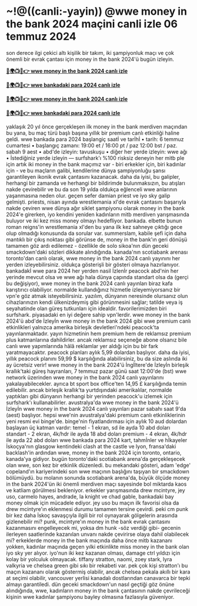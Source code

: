 #  ~!@((canli:-yayin)) @wwe money in the bank 2024 maçini canli izle 06 temmuz 2024

son derece ilgi çekici altı kişilik bir takım, iki şampiyonluk maçı ve çok önemli bir evrak çantası için money in the bank 2024'ü bugün izleyin.

**[🔴🌍📺📱👉 wwe money in the bank 2024 canlı izle](https://cutt.ly/pefzloit)**

**[🔴🌍📺📱👉 wwe bankadaki para 2024 canlı izle](https://cutt.ly/pefzloit)**

**[🔴🌍📺📱👉 wwe money in the bank 2024 canlı izle](https://cutt.ly/pefzloit)**

**[🔴🌍📺📱👉 wwe bankadaki para 2024 canlı izle](https://cutt.ly/pefzloit)**

yaklaşık 20 yıl önce gerçekleşen ilk money in the bank merdiven maçından bu yana, bu maç türü başlı başına yıllık bir premium canlı etkinliği haline geldi.
wwe bankada para 2024 başlangiç saatİ ve tarİhİ
• tarih: 6 temmuz cumartesi
• başlangıç ​​zamanı: 19:00 et / 16:00 pt / paz 12:00 bst / paz. sabah 9 aest
• abd'de izleyin: tavuskuşu
• diğer her yerde izleyin: wwe ağı
• İstediğiniz yerde izleyin — surfshark'ı %100 risksiz deneyin
her mitb ple için artık iki money in the bank maçımız var - biri erkekler için, biri kadınlar için - ve bu maçların galibi, kendilerine dünya şampiyonluğu şansı garantileyen ikonik evrak çantasını kazanacak. daha da iyisi, bu galipler, herhangi bir zamanda ve herhangi bir bildirimde bulunmaksızın, bu atışları nakde çevirebilir ve bu da son 19 yılda oldukça eğlenceli wwe anlarının yaşanmasına neden olur.
geçen sefer damian priest ve iyo sky galip gelmişti. priests, nisan ayında wrestlemania xl'de evrak çantasını başarıyla nakde çeviren wwe dünya ağır siklet şampiyonu olarak money in the bank 2024'e girerken, iyo kendini yeniden kadınların mitb merdiven yarışmasında buluyor ve iki kez miss money olmayı hedefliyor. bankada.
elbette bunun roman reigns'in wrestlemania xl'den bu yana ilk kez sahneye çıktığı gece olup olmadığı konusunda da sorular var. summerslam, kabile şefi için daha mantıklı bir çıkış noktası gibi görünse de, money in the bank'ın geri dönüşü tamamen göz ardı edilemez - özellikle de solo sikoa'nın dün geceki smackdown'daki sözleri dikkate alındığında.
kanada'nın scotiabank arenası toronto'dan canlı olarak, wwe money in the bank 2024 canlı yayınını her yerden izleyebilirsiniz. oldukça gösterişli bir gösteri olmaya hazırlanıyor.
bankadakİ wwe para 2024 her yerden nasil İzlenİr
peacock abd'nin her yerinde mevcut olsa ve wwe ağı hala dünya çapında standart olsa da (gerçi bu değişiyor), wwe money in the bank 2024 canlı yayınları biraz kafa karıştırıcı olabiliyor. normalde kullandığınız hizmetle izleyemiyorsanız bir vpn'e göz atmak isteyebilirsiniz.
yazılım, dünyanın neresinde olursanız olun cihazlarınızın kendi ülkenizdeymiş gibi görünmesini sağlar; tatilde veya iş seyahatinde olan güreş tutkunları için idealdir. favorilerimizden biri surfshark. piyasadaki en iyi değere sahip vpn'lerdir.
wwe money in the bank 2024'ü abd'de İzleyİn
wwe money in the bank 2024 gibi wwe premium canlı etkinlikleri yalnızca amerika birleşik devletleri'ndeki peacock'ta yayınlanmaktadır. yayın hizmetinin hem premium hem de reklamsız premium plus katmanlarına dahildirler.
ancak reklamsız seçeneğe abone olsanız bile canlı wwe yapımlarında hâlâ reklamlar yer aldığı için bu bir fark yaratmayacaktır.
peacock planları aylık 5,99 dolardan başlıyor. daha da iyisi, yıllık peacock planını 59,99 $ karşılığında alabilirsiniz, bu da size aslında iki ay ücretsiz verir!
wwe money in the bank 2024'ü İngİltere'de İzleyİn
birleşik krallık'taki güreş hayranları, 7 temmuz pazar günü saat 12:00'de (bst) wwe network üzerinden wwe money in the bank 2024 canlı yayınlarını yakalayabilecekler.
ayrıca bt sport box office'ten 14,95 £ karşılığında temin edilebilir.
ancak birleşik krallık'ta yurtdışındaki amerikalılar, normalde yaptıkları gibi dünyanın herhangi bir yerinden peacock'u izlemek için surfshark'ı kullanabilirler.
avustralya'da wwe money in the bank 2024'ü İzleyİn
wwe money in the bank 2024 canlı yayınları pazar sabahı saat 9'da (aest) başlıyor.
hepsi wwe'nin avustralya'daki premium canlı etkinliklerinin yeni resmi evi binge'de.
binge'nin fiyatlandırması için aylık 10 aud dolardan başlayan üç katman vardır:
temel - 1 ekran, sd ile ayda 10 abd doları
standart - 2 ekran, 4k/hdr ile ayda 18 abd doları
premium - 4 ekran, 4k/hdr ile ayda 22 abd doları
wwe bankada para 2024 kart, tahmİnler ve hİkayeler
İskoçya'nın glasgow kentindeki clash at the castle ve lyon, fransa'daki backlash'in ardından wwe, money in the bank 2024 için toronto, ontario, kanada'ya gidiyor. bugün toronto'daki scotiabank arena'da gerçekleşecek olan wwe, son kez bir etkinlik düzenledi. bu mekandaki gösteri, adam 'edge' copeland'ın kariyerindeki son wwe maçının başlığını taşıyan bir smackdown bölümüydü.
bu molanın sonunda scotiabank arena'da, büyük ölçüde money in the bank 2024'ün iki önemli merdiven maçı sayesinde bol miktarda kaos ve katliam görülmesi bekleniyor. erkekler yarışmasında drew mcintyre, jey uso, carmelo hayes, andrade, la knight ve chad gable, bankadaki bay money olmak için mücadele ediyor. jey uso bu maçın ilk favorisi olsa da drew mcintyre'ın eklenmesi durumu tamamen tersine çevirdi. peki cm punk bir kez daha İskoç savaşçıyla ilgili bir rol oynayarak gölgelerin arasında gizlenebilir mi? punk, mcintyre'ın money in the bank evrak çantasını kazanmasını engelleyecek mi, yoksa dm hunk -söz verdiği gibi- gecenin ilerleyen saatlerinde kazanılan unvanı nakde çevirirse olaya dahil olabilecek mi?
erkeklerde money in the bank maçında daha önce mitb kazananı yokken, kadınlar maçında geçen yılki etkinlikte miss money in the bank olan iyo sky yer alıyor. iyo'nun iki kez kazanan olması, damage ctrl yıldızı için kolay bir yolculuk olmayacak. tiffany stratton, naomi, zoey stark, lyra valkyria ve chelsea green gibi sıkı bir rekabeti var. pek çok kişi stratton'ı bu maçın kazananı olarak göstermiş olabilir, ancak chelsea pekala akıllı bir kara at seçimi olabilir, vancouver yerlisi kanadalı dostlarından canavarca bir tepki almayı garantiledi. dün geceki smackdown'un nasıl geçtiği göz önüne alındığında, wwe, kadınların money in the bank çantasının nakde çevrileceği kişinin wwe kadınlar şampiyonu bayley olmasına fazlasıyla güveniyor.
